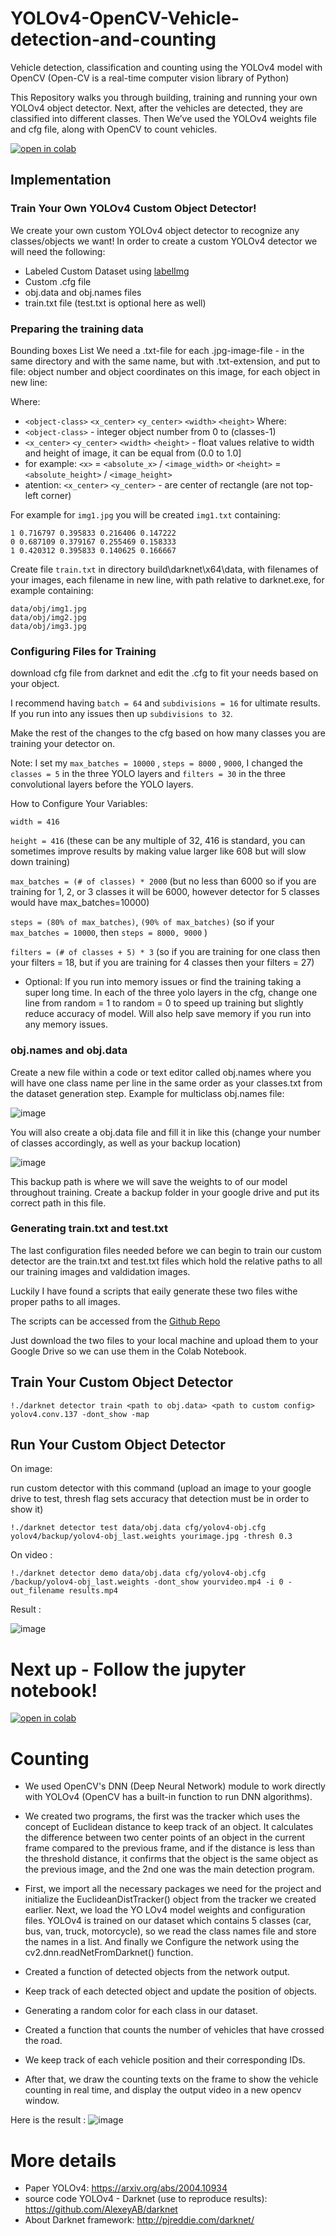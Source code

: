 # YOLOv4-OpenCV-Vehicle-detection-and-counting
Vehicle detection, classification  and counting using the YOLOv4 model with OpenCV (Open-CV is a real-time computer vision library of Python)

This Repository walks you through building, training and running your own YOLOv4 object detector. Next, after the vehicles are detected, they are classified into different classes. Then We’ve used the YOLOv4 weights file and cfg file, along with OpenCV to count vehicles. 

[![open in colab](https://colab.research.google.com/assets/colab-badge.svg)](https://colab.research.google.com/drive/1KpfV77oGyY7KUzbByfhF8_i0kXi-jObL?usp=sharing)

## Implementation


### Train Your Own YOLOv4 Custom Object Detector!
We create your own custom YOLOv4 object detector to recognize any classes/objects we want!
In order to create a custom YOLOv4 detector we will need the following:

* Labeled Custom Dataset using [labelImg](https://github.com/heartexlabs/labelImg)
* Custom .cfg file
* obj.data and obj.names files
* train.txt file (test.txt is optional here as well)

### Preparing the training data
Bounding boxes List We need a .txt-file for each .jpg-image-file - in the same directory and with the same name, but with .txt-extension, and put to file: object number and object coordinates on this image, for each object in new line:

Where:

* `<object-class>` `<x_center>` `<y_center>` `<width>` `<height>` Where:
* `<object-class>` - integer object number from 0 to (classes-1)
* `<x_center>` `<y_center>` `<width>` `<height>` - float values relative to width and height of image, it can be equal from (0.0 to 1.0]
* for example: `<x>` = `<absolute_x>` / `<image_width>` or `<height>` = `<absolute_height>` / `<image_height>`
* atention: `<x_center>` `<y_center>` - are center of rectangle (are not top-left corner)

For example for `img1.jpg` you will be created `img1.txt` containing: 

```
1 0.716797 0.395833 0.216406 0.147222
0 0.687109 0.379167 0.255469 0.158333
1 0.420312 0.395833 0.140625 0.166667
```

Create file `train.txt` in directory build\darknet\x64\data\, with filenames of your images, each filename in new line, with path relative to darknet.exe, for example containing:

```
data/obj/img1.jpg
data/obj/img2.jpg
data/obj/img3.jpg
```
### Configuring Files for Training

download cfg file from darknet and edit the .cfg to fit your needs based on your object.

I recommend having `batch = 64` and `subdivisions = 16` for ultimate results. If you run into any issues then up `subdivisions to 32`.

Make the rest of the changes to the cfg based on how many classes you are training your detector on.

Note: I set my `max_batches = 10000` , `steps = 8000` , `9000`, I changed the `classes = 5` in the three YOLO layers and `filters = 30` in the three convolutional layers before the YOLO layers.

How to Configure Your Variables:

`width = 416`

`height = 416` (these can be any multiple of 32, 416 is standard, you can sometimes improve results by making value larger like 608 but will slow down training)

`max_batches = (# of classes) * 2000` (but no less than 6000 so if you are training for 1, 2, or 3 classes it will be 6000, however detector for 5 classes would have max_batches=10000)

`steps = (80% of max_batches)`, `(90% of max_batches)` (so if your `max_batches = 10000`, then `steps = 8000, 9000` )

`filters = (# of classes + 5) * 3` (so if you are training for one class then your filters = 18, but if you are training for 4 classes then your filters = 27)

- Optional: If you run into memory issues or find the training taking a super long time. In each of the three yolo layers in the cfg, change one line from random = 1 to random = 0 to speed up training but slightly reduce accuracy of model. Will also help save memory if you run into any memory issues.

### obj.names and obj.data
Create a new file within a code or text editor called obj.names where you will have one class name per line in the same order as your classes.txt from the dataset generation step.
Example for multiclass obj.names file:

![image](https://github.com/Batoulhf/YOLOv4-OpenCV-Vehicle-detection-and-counting/blob/main/Implementation/objName.png)


You will also create a obj.data file and fill it in like this (change your number of classes accordingly, as well as your backup location)

![image](https://github.com/Batoulhf/YOLOv4-OpenCV-Vehicle-detection-and-counting/blob/main/Implementation/objData.png)

This backup path is where we will save the weights to of our model throughout training. Create a backup folder in your google drive and put its correct path in this file.

### Generating train.txt and test.txt
The last configuration files needed before we can begin to train our custom detector are the train.txt and test.txt files which hold the relative paths to all our training images and valdidation images.

Luckily I have found a scripts that eaily generate these two files withe proper paths to all images.

The scripts can be accessed from the [Github Repo](https://github.com/theAIGuysCode/YOLOv4-Cloud-Tutorial/tree/master/yolov4)

Just download the two files to your local machine and upload them to your Google Drive so we can use them in the Colab Notebook.

## Train Your Custom Object Detector
```
!./darknet detector train <path to obj.data> <path to custom config> yolov4.conv.137 -dont_show -map
```
## Run Your Custom Object Detector

On image:

run custom detector with this command (upload an image to your google drive to test, thresh flag sets accuracy that detection must be in order to show it)
```
!./darknet detector test data/obj.data cfg/yolov4-obj.cfg yolov4/backup/yolov4-obj_last.weights yourimage.jpg -thresh 0.3
```
On video :
```
!./darknet detector demo data/obj.data cfg/yolov4-obj.cfg /backup/yolov4-obj_last.weights -dont_show yourvideo.mp4 -i 0 -out_filename results.mp4
```
Result :

![image](https://github.com/Batoulhf/YOLOv4-OpenCV-Vehicle-detection-and-counting/blob/main/Implementation/vid.gif)

# Next up - Follow the jupyter notebook!
[![open in colab](https://colab.research.google.com/assets/colab-badge.svg)](https://colab.research.google.com/drive/11HCG-yqNjG4nsJGZXEyYXxbL1SBULE2Y?authuser=4#scrollTo=8dfPY2h39m-T)

# Counting
* We used OpenCV's DNN (Deep Neural Network) module to work directly with YOLOv4 (OpenCV has a built-in function to run DNN algorithms). 
* We created two programs, the first was the tracker which uses the concept of Euclidean distance to keep track of an object. It calculates the difference between two center points of an object in the current frame compared to the previous frame, and if the distance is less than the threshold distance, it confirms that the object is the same object as the previous image, and the 2nd one was the main detection program.

* First, we import all the necessary packages we need for the project and initialize the EuclideanDistTracker() object from the tracker we created earlier. Next, we load the YO LOv4 model weights and configuration files. YOLOv4 is trained on our dataset which contains 5 classes (car, bus, van, truck, motorcycle), so we read the class names file and store the names in a list. And finally we Configure the network using the cv2.dnn.readNetFromDarknet() function.

* Created a function of detected objects from the network output. 
* Keep track of each detected object and update the position of objects. 
* Generating a random color for each class in our dataset. 
* Created a function that counts the number of vehicles that have crossed the road. 
* We keep track of each vehicle position and their corresponding IDs. 
* After that, we draw the counting texts on the frame to show the vehicle counting in real time, and display the output video in a new opencv window.

Here is the result :
![image](https://github.com/Batoulhf/YOLOv4-OpenCV-Vehicle-detection-and-counting/blob/main/Implementation/count.gif)


# More details

* Paper YOLOv4: https://arxiv.org/abs/2004.10934
* source code YOLOv4 - Darknet (use to reproduce results): https://github.com/AlexeyAB/darknet
* About Darknet framework: http://pjreddie.com/darknet/
